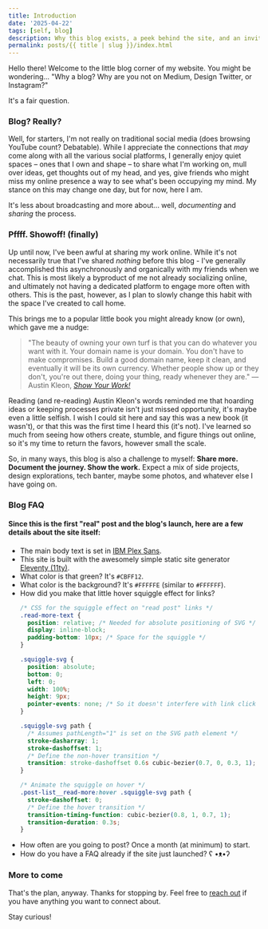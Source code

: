 ```yaml
---
title: Introduction
date: '2025-04-22'
tags: [self, blog]
description: Why this blog exists, a peek behind the site, and an invitation to share.
permalink: posts/{{ title | slug }}/index.html
---
```


Hello there! Welcome to the little blog corner of my website. You might be wondering... "Why a blog? Why are you not on Medium, Design Twitter, or Instagram?"

It's a fair question.

### Blog? Really?

Well, for starters, I'm not really on traditional social media (does browsing YouTube count? Debatable). While I appreciate the connections that *may* come along with all the various social platforms, I generally enjoy quiet spaces – ones that I own and shape – to share what I'm working on, mull over ideas, get thoughts out of my head, and yes, give friends who might miss my online presence a way to see what's been occupying my mind. My stance on this may change one day, but for now, here I am.

It's less about broadcasting and more about... well, *documenting* and *sharing* the process.

### Pffff. Showoff! (finally)

Up until now, I've been awful at sharing my work online. While it's not necessarily true that I've shared *nothing* before this blog - I've generally accomplished this asynchronously and organically with my friends when we chat. This is most likely a byproduct of me not already socializing online, and ultimately not having a dedicated platform to engage more often with others. This is the past, however, as I plan to slowly change this habit with the space I've created to call home.

This brings me to a popular little book you might already know (or own), which gave me a nudge:

> "The beauty of owning your own turf is that you can do whatever you want with it. Your domain name is your domain. You don't have to make compromises. Build a good domain name, keep it clean, and eventually it will be its own currency. Whether people show up or they don't, you're out there, doing your thing, ready whenever they are."
> — Austin Kleon, [*Show Your Work!*](https://austinkleon.com/show-your-work/)

Reading (and re-reading) Austin Kleon's words reminded me that hoarding ideas or keeping processes private isn't just missed opportunity, it's maybe even a little selfish. I wish I could sit here and say this was a new book (it wasn't), or that this was the first time I heard this (it's not). I've learned so much from seeing how others create, stumble, and figure things out online, so it's my time to return the favors, however small the scale.

So, in many ways, this blog is also a challenge to myself: **Share more. Document the journey. Show the work.** Expect a mix of side projects, design explorations, tech banter, maybe some photos, and whatever else I have going on.

### Blog FAQ

#### Since this is the first "real" post and the blog's launch, here are a few details about the site itself:
####
* The main body text is set in [IBM Plex Sans](https://www.ibm.com/plex/).
* This site is built with the awesomely simple static site generator [Eleventy (11ty)](https://www.11ty.dev/).
* What color is that green? It's `#CBFF12`.
* What color is the background? It's `#FFFFFE` (similar to `#FFFFFF`).
* How did you make that little hover squiggle effect for links?
    ```css
    /* CSS for the squiggle effect on "read post" links */
    .read-more-text {
      position: relative; /* Needed for absolute positioning of SVG */
      display: inline-block;
      padding-bottom: 10px; /* Space for the squiggle */
    }

    .squiggle-svg {
      position: absolute;
      bottom: 0;
      left: 0;
      width: 100%;
      height: 9px;
      pointer-events: none; /* So it doesn't interfere with link click */
    }

    .squiggle-svg path {
      /* Assumes pathLength="1" is set on the SVG path element */
      stroke-dasharray: 1; 
      stroke-dashoffset: 1;
      /* Define the non-hover transition */
      transition: stroke-dashoffset 0.6s cubic-bezier(0.7, 0, 0.3, 1);
    }

    /* Animate the squiggle on hover */
    .post-list__read-more:hover .squiggle-svg path {
      stroke-dashoffset: 0;
      /* Define the hover transition */
      transition-timing-function: cubic-bezier(0.8, 1, 0.7, 1);
      transition-duration: 0.3s;
    }
    ```
* How often are you going to post? Once a month (at minimum) to start.
* How do you have a FAQ already if the site just launched? ʕ •ᴥ•ʔ

### More to come

That's the plan, anyway. Thanks for stopping by. Feel free to [reach out](/about) if you have anything you want to connect about.

Stay curious!